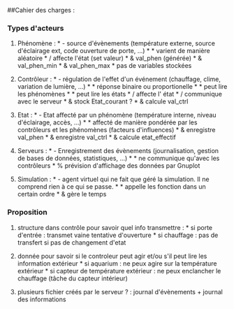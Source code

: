##Cahier des charges :

### Types d'acteurs
  1. Phénomène :
    * - source d'évènements (température externe, source d'éclairage ext, code ouverture de porte, ...)
    * * varient de manière aléatoire
    * / affecte l'état (set valeur)
    * & val_phen (générée)
    * & val_phen_min
    * & val_phen_max
    * pas de variables stockées

  2. Contrôleur :
    * - régulation de l'effet d'un événement (chauffage, clime, variation de lumière, ...)
    * * réponse binaire ou proportionelle
    * * peut lire les phénomènes
    * * peut lire les états
    * / affecte l' état
    * / communique avec le serveur
    * & stock Etat_courant ?
    * & calcule val_ctrl

  3. Etat :
    * - Etat affecté par un phénomène (température interne, niveau d'éclairage, accès, ...)
    * * affecté de manière pondérée par les contrôleurs et les phénomènes (facteurs d'influences)
    * & enregistre val_phen
    * & enregistre val_ctrl
    * & calcule etat_effectif

  4. Serveurs :
    * - Enregistrement des évènements (journalisation, gestion de bases de données, statistiques, ...)
    * * ne communique qu'avec les contrôleurs
    * % prévision d'affichage des données par Gnuplot

  5. Simulation :
    * - agent virtuel qui ne fait que géré la simulation. Il ne comprend rien à ce qui se passe.
    * * appelle les fonction dans un certain ordre
    * & gère le temps

### Proposition
  1. structure dans contrôle pour savoir quel info transmettre :
    * si porte d'entrée : transmet vaine tentative d'ouverture
    * si chauffage : pas de transfert si pas de changement d'etat

  2. donnée pour savoir si le controleur peut agir et/ou s'il peut lire les information extérieur
    * si aquarium : ne peux agire sur la température extérieur
    * si capteur de température extérieur : ne peux enclancher le chauffage (tâche du capteur intérieur)

  3. plusieurs fichier créés par le serveur ? : journal d'évènements + journal des informations
